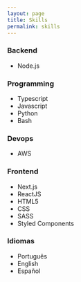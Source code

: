 ```yaml
---
layout: page
title: Skills
permalink: skills
---
```

### Backend
- Node.js

### Programming
- Typescript
- Javascript
- Python
- Bash

### Devops
- AWS

### Frontend
- Next.js
- ReactJS
- HTML5
- CSS
- SASS
- Styled Components

### Idiomas
- Português
- English
- Español
